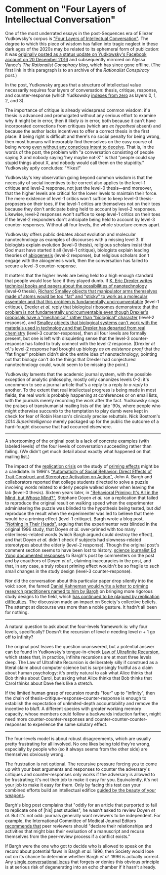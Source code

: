 # Comment on "Four Layers of Intellectual Conversation"

One of the most underrated essays in the post-Sequences era of Eliezer Yudkowsky's corpus is ["Four Layers of Intellectual Conversation"](https://archive.ph/Ebgfe). The degree to which this piece of wisdom has fallen into tragic neglect in these dark ages of the 2020s may be related to its ephemeral form of publication: it was [originally posted as a status update on Yudkowsky's Facebook account on 20 December 2016](https://www.facebook.com/yudkowsky/posts/10154888183439228) and subsequently mirrored on Alyssa Vance's _The Rationalist Conspiracy_ blog, which has since gone offline. (The first link in this paragraph is to an archive of the _Rationalist Conspiracy_ post.)

In the post, Yudkowsky argues that a structure of intellectual value necessarily requires four layers of conversation: thesis, critique, response, and counter-response (which Yudkowsky [indexes from zero](https://en.wikipedia.org/wiki/Zero-based_numbering) as layers 0, 1, 2, and 3).

The importance of critique is already widespread common wisdom: if a thesis is advanced and promulgated without any serious effort to examine why it might be in error, then it likely _is_ in error, both because it can't have incorporated corrections from critiques (which are _ex hypothesi_ absent) and because the author lacks incentives to offer a correct thesis in the first place: if being right is difficult and there's no social penalty for being wrong, then most humans will inexorably find themselves on the easy course of being wrong [even without any conscious intent to deceive](https://www.lesswrong.com/posts/sXHQ9R5tahiaXEZhR/algorithmic-intent-a-hansonian-generalized-anti-zombie). That is, in the words of the post, the problem with "a conversation consisting of people saying X and nobody saying 'hey maybe not-X'" is that "people could say stupid things about X, and nobody would call them on the stupidity." Yudkowsky aptly concludes: "Yikes!"

Yudkowsky's key observation going beyond common wisdom is that the necessity of social incentives to be correct also applies to the level-1 critique and level-2 response, not just the level-0 thesis—and moreover, that the higher levels are critical for the lower levels to maintain their force. The mere existence of level-1 critics won't suffice to keep level-0 thesis-proposers on their toes, if the level-1 critics are themselves not on their toes because they don't anticipate being held to account by level-2 responses. Likewise, level-2 responses won't suffice to keep level-1 critics on their toes if the level-2 responders don't anticipate being held to account by level-3 counter-responses. Without all four levels, the whole structure comes apart.

Yudkowsky offers public debates about evolution and molecular nanotechnology as examples of discourses with a missing level 3. If biologists explain evolution (level-0 thesis), religious scholars insist that God must have started it all (level-1 critique), biologists explain leading theories of [abiogenesis](https://en.wikipedia.org/wiki/Abiogenesis) (level-2 response), but religious scholars don't engage with the abiogenesis work, then the conversation has failed to secure a level-3 counter-response.

It matters that the higher levels are being held to a high enough standard that people would lose face if they played dumb. If [K. Eric Drexler writes technical books and papers about the possibilities of nanotechnology](https://www.zyvex.com/nanotech/nanosystems.html) (level-0 thesis), [Richard Smalley objects that manipulator arms themselves made of atoms would be too "fat" and "sticky" to work as a molecular assembler and that this problem is fundamentally uncircumventable](https://en.wikipedia.org/wiki/Drexler%E2%80%93Smalley_debate_on_molecular_nanotechnology#Smalley's_Scientific_American_article) (level-1 critique), [Drexler _et al._ reply that biological ribosomes demonstrate that the problem is not fundamentally uncircumventable even though Drexler's proposals have a "mechanical" rather than "biological" character](https://en.wikipedia.org/wiki/Drexler%E2%80%93Smalley_debate_on_molecular_nanotechnology#Drexler's_response) (level-2 response), and [Smalley objects that biological systems can't work with the materials used in technology and that Drexler has departed from real chemistry](https://en.wikipedia.org/wiki/Drexler%E2%80%93Smalley_debate_on_molecular_nanotechnology#Exchange_of_letters_in_Chemical_&_Engineering_News) (level-3 counter-response), then all four levels are formally present, but one is left with disquieting sense that the level-3 counter-response has failed to truly connect with the level-2 response. (Drexler _et al._'s level-2 response had brought up biology _as an existence proof_ that the "fat finger" problem didn't sink the entire idea of nanotechnology; pointing out that biology can't do the things that Drexler had conjectured nanotechnology could, would seem to be missing the point.)

Yudkowsky laments that the academic journal system, with the possible exception of analytic philosophy, mostly only canonizes levels 0–2: it's uncommon to see a journal article that's a reply to a reply _to a reply_ to another. To the extent that real intellectual progress is being made in most fields, the real work is probably happening at conferences or on email lists, with the journals merely recording the work after the fact. Yudkowsky sings the praises of transhumanist mailing lists of the late '90s, where people who might otherwise succumb to the temptation to play dumb were kept in check for fear of Robin Hanson's clinically precise rebuttals. Nick Bostrom's 2014 _Superintelligence_ merely packaged up for the public the outcome of a hard-fought discourse that had occurred elsewhere.

------

A shortcoming of the original post is a lack of concrete examples (with labeled levels) of the four levels of conversation succeeding rather than failing. (We didn't get much detail about exactly what happened on that mailing list.)

The impact of the [replication crisis](https://en.wikipedia.org/wiki/Replication_crisis) on the study of [priming effects](https://en.wikipedia.org/wiki/Priming_(psychology)) might be a candidate. In 1996's ["Automaticity of Social Behavior: Direct Effects of Trait Construct and Stereotype Activation on Action"](https://acs.ist.psu.edu/misc/dirk-files/Papers/Automaticity%20of%20social%20behavior/AutomaticitySocBeh_BarghChenBurrows.pdf), John A. Bargh and collaborators reported that college students directed to solve a puzzle involving words related to elderly people walked slower when leaving the lab (level-0 thesis). Sixteen years later, in ["Behavioral Priming: It's All in the Mind, but Whose Mind?"](https://journals.plos.org/plosone/article?id=10.1371%2Fjournal.pone.0029081), Stéphane Doyen _et al._ ran a replication that failed to reproduce the original result on walking speed when the experimenter administering the puzzle was blinded to the hypothesis being tested, but _did_ reproduce the result when the experimenter was led to believe that there would be a priming effect (level-1 critique). Bargh wrote a blog post, ["Nothing in Their Heads"](https://replicationindex.com/wp-content/uploads/2020/07/bargh-nothingintheirheads.pdf), arguing that the experimenter _was_ blinded in the original 1996 study, that Doyen _et al._ over-primed with too many elderliness-related words (which Bargh argued could destroy the effect), and that Doyen _et al._ didn't check if subjects had slowness-related stereotypes about the elderly (level-2 response). Though the original post's comment section seems to have been lost to history, [science journalist Ed Yong documented responses](https://archive.ph/t1LrK) to Bargh's post by commenters on the post and by coauthors of Doyen _et al._, claiming inaccuracies in the post, and that, in any case, a truly robust priming effect wouldn't be so fragile to such small changes in the study design (level-3 counter-response).

Nor did the conversation about this particular paper drop silently into the void: soon, the famed [Daniel Kahneman would write a letter to priming research practitioners named to him by Bargh](https://www.nature.com/news/polopoly_fs/7.6716.1349271308!/suppinfoFile/Kahneman%20Letter.pdf) on bringing more rigorous study designs to the field, which [has continued to be plagued by replication difficulties](https://www.nature.com/articles/d41586-019-03755-2). The discussion made an impact on Society's collective beliefs. The attempt at discourse was more than a noble gesture. It hadn't all been for nothing.

-----

A natural question to ask about the four-levels framework is: why four levels, specifically? Doesn't the recursion of level _n_ needing level _n_ + 1 go off to infinity?

The original post leaves the question unanswered, but a potential answer can be found in Yudkowsky's tongue-in-cheek [Law of Ultrafinite Recursion](https://www.lesswrong.com/w/yudkowskys-law-of-ultrafinite-recursion), which states that, in practice, infinite recursions are at most three levels deep. The Law of Ultrafinite Recursion is deliberately silly if construed as a literal claim about computer science but is surprisingly fruitful as a claim about human psychology: it's pretty natural to ask what Alice thinks that Bob thinks about Carol, but asking what Alice thinks that Bob thinks that Carol thinks about Dave feels like a stretch.

If the limited human grasp of recursion rounds "four" up to "infinity", then the chain of thesis–critique–response–counter-response is enough to establish the expectation of unlimited-depth accountability and remove the incentive to bluff. A different species with greater working memory capacity, whose members could follow a backwards induction farther, might need more counter-counter-responses and counter-counter-counter-responses to experience the same salutary effect.

-------

The four-levels model is about robust disagreements, which are usually pretty frustrating for all involved. No one likes being told they're wrong, especially by people who (so it always seems from the other side) are themselves obviously wrong.

The frustration is not optional. The recursive pressure forcing you to come up with your best arguments and responses to counter the adversary's critiques and counter-responses only works if the adversary is allowed to be frustrating; it's not their job to make it easy for you. Equivalently, it's not your job to make it easy for them. Only by facing this test can your combined efforts build an intellectual edifice [guided by the beauty of your weapons](https://slatestarcodex.com/2017/03/24/guided-by-the-beauty-of-our-weapons/).

Bargh's blog post complains that "oddly for an article that purported to fail to replicate one of [his] past studies", he wasn't asked to review Doyen _et al_. But it's not odd: journals generally want reviewers to be independent. For example, the International Committee of Medical Journal Editors [recommends that](https://www.icmje.org/recommendations/browse/roles-and-responsibilities/responsibilities-in-the-submission-and-peer-peview-process.html) peer reviewers should "declare their relationships and activities that might bias their evaluation of a manuscript and recuse themselves from the peer-review process if a conflict exists."

If Bargh were the one who got to decide who is allowed to speak on the record about potential flaws in Bargh _et al._ 1996, then Society would lose out on its chance to determine whether Bargh _et al._ 1996 is actually correct. Any [single conversational locus](https://www.greaterwrong.com/posts/8rYxw9xZfwy86jkpG/on-the-importance-of-less-wrong-or-another-single) that forgets or denies this obvious principle is at serious risk of degenerating into an echo chamber if it hasn't already.
